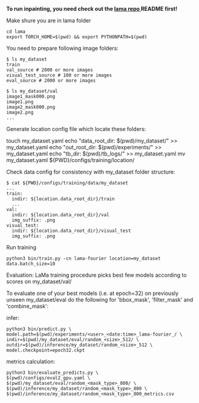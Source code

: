 **To run inpainting, you need check out the [lama repo ](https://github.com/advimman/lama) README first!**

Make shure you are in lama folder

```
cd lama
export TORCH_HOME=$(pwd) && export PYTHONPATH=$(pwd)
```

You need to prepare following image folders:

```
$ ls my_dataset
train
val_source # 2000 or more images
visual_test_source # 100 or more images
eval_source # 2000 or more images
```

```
$ ls my_dataset/val
image1_mask000.png
image1.png
image2_mask000.png
image2.png
...
```

Generate location config file which locate these folders:

touch my_dataset.yaml
echo "data_root_dir: $(pwd)/my_dataset/" >> my_dataset.yaml
echo "out_root_dir: $(pwd)/experiments/" >> my_dataset.yaml
echo "tb_dir: $(pwd)/tb_logs/" >> my_dataset.yaml
mv my_dataset.yaml ${PWD}/configs/training/location/

Check data config for consistency with my_dataset folder structure:

```
$ cat ${PWD}/configs/training/data/my_dataset
...
train:
  indir: ${location.data_root_dir}/train
  ...
val:
  indir: ${location.data_root_dir}/val
  img_suffix: .png
visual_test:
  indir: ${location.data_root_dir}/visual_test
  img_suffix: .png
```

Run training

```
python3 bin/train.py -cn lama-fourier location=my_dataset data.batch_size=10
```

Evaluation: LaMa training procedure picks best few models according to 
scores on my_dataset/val/ 

To evaluate one of your best models (i.e. at epoch=32) 
on previously unseen my_dataset/eval do the following
for 'bbox_mask', 'filter_mask' and 'combine_mask':

infer:

```
python3 bin/predict.py \
model.path=$(pwd)/experiments/<user>_<date:time>_lama-fourier_/ \
indir=$(pwd)/my_dataset/eval/random_<size>_512/ \
outdir=$(pwd)/inference/my_dataset/random_<size>_512 \
model.checkpoint=epoch32.ckpt
```

metrics calculation:

```
python3 bin/evaluate_predicts.py \
$(pwd)/configs/eval2_gpu.yaml \
$(pwd)/my_dataset/eval/random_<mask_type>_800/ \
$(pwd)/inference/my_dataset/random_<mask_type>_800 \
$(pwd)/inference/my_dataset/random_<mask_type>_800_metrics.csv
```
